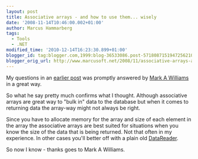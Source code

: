 ```yaml
---
layout: post
title: Associative arrays - and how to use them... wisely
date: '2008-11-14T10:46:00.002+01:00'
author: Marcus Hammarberg
tags:
  - Tools
  - .NET
modified_time: '2010-12-14T16:23:30.899+01:00'
blogger_id: tag:blogger.com,1999:blog-36533086.post-5718087151947256210
blogger_orig_url: http://www.marcusoft.net/2008/11/associative-arrays-and-how-to-use-them.html
---
```



My questions in an <a
href="http://www.marcusoft.net/2008/11/odpnet-arraybindsize-and-size-for.html"
target="_blank">earlier post</a> was promptly answered by
<a href="http://oradim.blogspot.com/" target="_blank">Mark A
Williams</a> in a great way.

So what he say pretty much confirms what I thought. Although associative
arrays are great way to "bulk in" data to the database but when it comes
to returning data the array-way might not always be right.

Since you have to allocate memory for the array and size of each element
in the array the associative arrays are best suited for situations when
you know the size of the data that is being returned. Not that often in
my experience. In other cases you'll better off with a plain old <a
href="http://youngcow.net/doc/oracle10g/win.102/b14307/OracleDataReaderClass.htm"
target="_blank">DataReader</a>.

So now I know - thanks goes to Mark A Williams.

